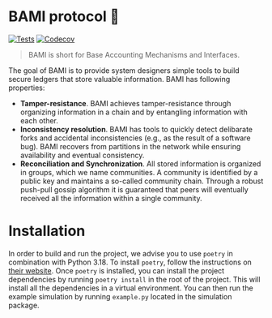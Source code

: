 # BAMI protocol 🍜 

[![Tests](https://github.com/grimadas/python-project/workflows/Tests/badge.svg)](https://github.com/grimadas/python-project/actions?workflow=Tests)
[![Codecov](https://codecov.io/gh/grimadas/python-project/branch/master/graph/badge.svg)](https://codecov.io/gh/grimadas/python-project)

 >  BAMI is short for Base Accounting Mechanisms and Interfaces. 

The goal of BAMI is to provide system designers simple tools to build secure ledgers that store valuable information. BAMI has following properties:
* **Tamper-resistance**. BAMI achieves tamper-resistance through organizing information in a chain and by entangling information with each other.
* **Inconsistency resolution**. BAMI has tools to quickly detect delibarate forks and accidental inconsistencies (e.g., as the result of a software bug). BAMI recovers from partitions in the network while ensuring availability and eventual consistency.
* **Reconciliation and Synchronization**. All stored information is organized in groups, which we name communities. A community is identified by a public key and maintains a so-called community chain. Through a robust push-pull gossip algorithm it is guaranteed that peers will eventually received all the information within a single community.

# Installation
In order to build and run the project, we advise you to use `poetry` in combination with Python 3.18. To install `poetry`, follow the instructions on [their website](https://python-poetry.org/docs/#installation). Once `poetry` is installed, you can install the project dependencies by running `poetry install` in the root of the project. This will install all the dependencies in a virtual environment. You can then run the example simulation by running `example.py` located in the simulation package.
